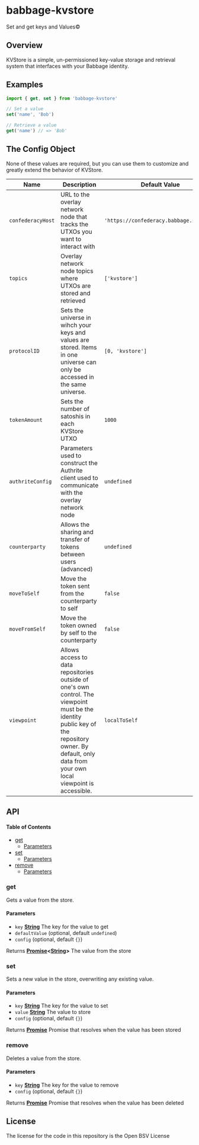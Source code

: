 # babbage-kvstore

Set and get keys and Values©

## Overview

KVStore is a simple, un-permissioned key-value storage and retrieval system that interfaces with your Babbage identity.

## Examples

```js
import { get, set } from 'babbage-kvstore'

// Set a value
set('name', 'Bob')

// Retrieve a value
get('name') // => 'Bob'
```

## The Config Object

None of these values are required, but you can use them to customize and greatly extend the behavior of KVStore.

Name               | Description               | Default Value
-------------------|---------------------------|---------------------
`confederacyHost`  | URL to the overlay network node that tracks the UTXOs you want to interact with | `'https://confederacy.babbage.systems'`
`topics`           | Overlay network node topics where UTXOs are stored and retrieved | `['kvstore']`
`protocolID`       | Sets the universe in wihch your keys and values are stored. Items in one universe can only be accessed in the same universe. | `[0, 'kvstore']`
`tokenAmount`      | Sets the number of satoshis in each KVStore UTXO | `1000`
`authriteConfig`   | Parameters used to construct the Authrite client used to communicate with the overlay network node | `undefined`
`counterparty`     | Allows the sharing and transfer of tokens between users (advanced) | `undefined`
`moveToSelf`       | Move the token sent from the counterparty to self | `false`
`moveFromSelf`     | Move the token owned by self to the counterparty | `false`
`viewpoint`        | Allows access to data repositories outside of one's own control. The viewpoint must be the identity public key of the repository owner. By default, only data from your own local viewpoint is accessible. | `localToSelf`

## API

<!-- Generated by documentation.js. Update this documentation by updating the source code. -->

#### Table of Contents

*   [get](#get)
    *   [Parameters](#parameters)
*   [set](#set)
    *   [Parameters](#parameters-1)
*   [remove](#remove)
    *   [Parameters](#parameters-2)

### get

Gets a value from the store.

#### Parameters

*   `key` **[String](https://developer.mozilla.org/docs/Web/JavaScript/Reference/Global_Objects/String)** The key for the value to get
*   `defaultValue`   (optional, default `undefined`)
*   `config`   (optional, default `{}`)

Returns **[Promise](https://developer.mozilla.org/docs/Web/JavaScript/Reference/Global_Objects/Promise)<[String](https://developer.mozilla.org/docs/Web/JavaScript/Reference/Global_Objects/String)>** The value from the store

### set

Sets a new value in the store, overwriting any existing value.

#### Parameters

*   `key` **[String](https://developer.mozilla.org/docs/Web/JavaScript/Reference/Global_Objects/String)** The key for the value to set
*   `value` **[String](https://developer.mozilla.org/docs/Web/JavaScript/Reference/Global_Objects/String)** The value to store
*   `config`   (optional, default `{}`)

Returns **[Promise](https://developer.mozilla.org/docs/Web/JavaScript/Reference/Global_Objects/Promise)** Promise that resolves when the value has been stored

### remove

Deletes a value from the store.

#### Parameters

*   `key` **[String](https://developer.mozilla.org/docs/Web/JavaScript/Reference/Global_Objects/String)** The key for the value to remove
*   `config`   (optional, default `{}`)

Returns **[Promise](https://developer.mozilla.org/docs/Web/JavaScript/Reference/Global_Objects/Promise)** Promise that resolves when the value has been deleted

## License

The license for the code in this repository is the Open BSV License
